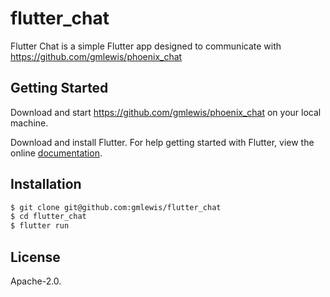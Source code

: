 # flutter_chat

Flutter Chat is a simple Flutter app designed to communicate with
https://github.com/gmlewis/phoenix_chat

## Getting Started

Download and start https://github.com/gmlewis/phoenix_chat on your local machine.

Download and install Flutter.
For help getting started with Flutter, view the online
[documentation](https://flutter.io/).


## Installation

```bash
$ git clone git@github.com:gmlewis/flutter_chat
$ cd flutter_chat
$ flutter run
```

## License

Apache-2.0.
